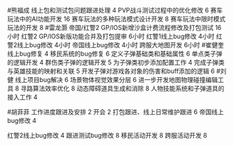 #熊福成 
线上包和测试包问题跟进处理                                               4
PVP战斗测试过程中的优化修改                                            6
赛车玩法中的AI功能开发                                                      16
赛车玩法的多种玩法模式设计开发                                       8
赛车玩法中限时模式玩法的开发                                           8
#雷龙灏 
帝国/红警2 GP/IOS新增沙盒计费流程修改及打包测试 16小时 
红警2  GP/IOS新版功能合并及打包提审 6小时
红警1线上bug修改 4小时
红警2线上bug修改 4小时
帝国线上bug修改  4小时
跨服大地图开发   6小时
#崔健奎 
线上bug修复   4
移民系统的bug修复  6
定义子弹基础类和基础属性  6
单点类子弹的逻辑开发  4
群伤类子弹的逻辑开发  5
为子弹类初步添加配置工作  4
完成子弹类与英雄技能的映射和关联  5
开发子弹对游戏各对象的伤害和buff添加的逻辑 6
#刘健 
线上项目bug解决 6
场景物体视觉效果分层 6
进一步开发地图物理碰撞编辑工具 8
寻路算法效率优化 8
动态障碍道具生成和消除 8
人物技能系统和子弹道具的接入工作 4

#胡菲菲 
工作进度跟进及安排   2
开会 2
打包跟进、线上日常维护跟进 6
帝国线上bug修改        4

红警2线上bug修改      4
跟进测试bug修改        8
移民活动开发              8
跨服活动开发              8